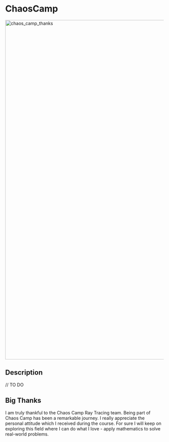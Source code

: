 # ChaosCamp

<img width="1920" height="1080" alt="chaos_camp_thanks" src="https://github.com/user-attachments/assets/88251824-df55-4dd0-a3dc-01ac1697ae13" />

Description
-

// TO DO

Big Thanks
-

I am truly thankful to the Chaos Camp Ray Tracing team. Being part of Chaos Camp has been a remarkable journey. I really appreciate the personal attitude which I received during the course. For sure I will keep on exploring this field where I can do what I love - apply mathematics to solve real-world problems.

